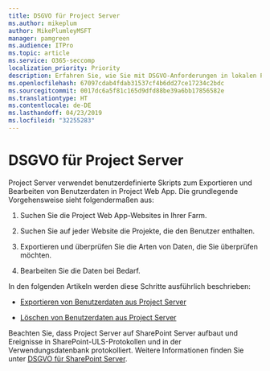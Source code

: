 ```yaml
---
title: DSGVO für Project Server
ms.author: mikeplum
author: MikePlumleyMSFT
manager: pamgreen
ms.audience: ITPro
ms.topic: article
ms.service: O365-seccomp
localization_priority: Priority
description: Erfahren Sie, wie Sie mit DSGVO-Anforderungen in lokalen Project Server-Installationen umgehen.
ms.openlocfilehash: 67097cdab4fdab31537cf4b6dd27ce17234c2bdc
ms.sourcegitcommit: 0017dc6a5f81c165d9dfd88be39a6bb17856582e
ms.translationtype: HT
ms.contentlocale: de-DE
ms.lasthandoff: 04/23/2019
ms.locfileid: "32255283"
---
```

# <a name="gdpr-for-project-server"></a>DSGVO für Project Server

Project Server verwendet benutzerdefinierte Skripts zum Exportieren und Bearbeiten von Benutzerdaten in Project Web App. Die grundlegende Vorgehensweise sieht folgendermaßen aus:

1.  Suchen Sie die Project Web App-Websites in Ihrer Farm.

2.  Suchen Sie auf jeder Website die Projekte, die den Benutzer enthalten.

3.  Exportieren und überprüfen Sie die Arten von Daten, die Sie überprüfen möchten.

4.  Bearbeiten Sie die Daten bei Bedarf.

In den folgenden Artikeln werden diese Schritte ausführlich beschrieben:

- [Exportieren von Benutzerdaten aus Project Server](/Project/export-user-data-from-project-server?toc=/Office365/Enterprise/toc.json)

- [Löschen von Benutzerdaten aus Project Server](/Project/delete-user-data-from-project-server?toc=/Office365/Enterprise/toc.json)


Beachten Sie, dass Project Server auf SharePoint Server aufbaut und Ereignisse in SharePoint-ULS-Protokollen und in der Verwendungsdatenbank protokolliert. Weitere Informationen finden Sie unter [DSGVO für SharePoint Server](gdpr-for-sharepoint-server.md).
